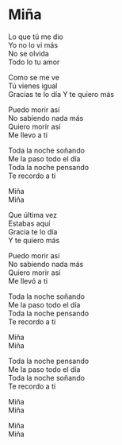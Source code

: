 # Miña  

Lo que tú me dio  
Yo no lo vi más  
No se olvida  
Todo lo tu amor  

Como se me ve  
Tú vienes igual  
Gracias te lo día
Y te quiero más  

Puedo morir así  
No sabiendo nada más  
Quiero morir así  
Me llevo a ti  

Toda la noche soñando  
Me la paso todo el día  
Toda la noche pensando  
Te recordo a ti  

Miña  
Miña  

Que última vez  
Estabas aquí  
Gracia te lo día  
Y te quiero más  

Puedo morir así  
No sabiendo nada más  
Quiero morir así  
Me llevó a ti  

Toda la noche soñando  
Me la paso todo el día  
Toda la noche pensando  
Te recordo a ti  

Miña  
Miña  

Toda la noche pensando  
Me la paso todo el día  
Toda la noche soñando  
Te recordo a ti  

Miña  
Miña  

Miña  
Miña  
